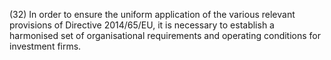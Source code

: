 (32) In order to ensure the uniform application of the various relevant provisions of Directive 2014/65/EU, it is necessary to establish a harmonised set of organisational requirements and operating conditions for investment firms.